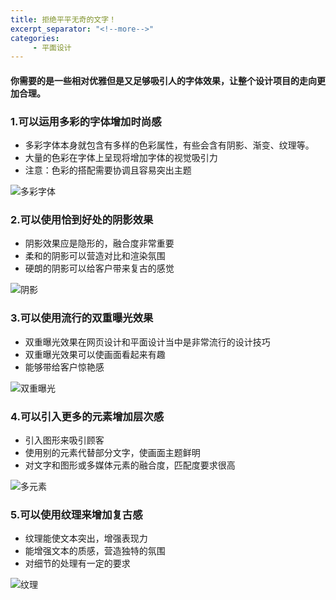 ```yaml
---
title: 拒绝平平无奇的文字！
excerpt_separator: "<!--more-->"
categories:
     - 平面设计
---
```


#### 你需要的是一些相对优雅但是又足够吸引人的字体效果，让整个设计项目的走向更加合理。
<!--more-->
### 1.可以运用多彩的字体增加时尚感

- 多彩字体本身就包含有多样的色彩属性，有些会含有阴影、渐变、纹理等。
- 大量的色彩在字体上呈现将增加字体的视觉吸引力
- 注意：色彩的搭配需要协调且容易突出主题

![多彩字体](/jekyll-theme-basically-basicassets/images/多彩字体.jpeg)

### 2.可以使用恰到好处的阴影效果

- 阴影效果应是隐形的，融合度非常重要
- 柔和的阴影可以营造对比和渲染氛围
- 硬朗的阴影可以给客户带来复古的感觉

![阴影](/jekyll-theme-basically-basicassets/assets/images/阴影.jpeg)

### 3.可以使用流行的双重曝光效果

- 双重曝光效果在网页设计和平面设计当中是非常流行的设计技巧
- 双重曝光效果可以使画面看起来有趣
- 能够带给客户惊艳感

![双重曝光](/jekyll-theme-basically-basicassets/assets/images/双重曝光.jpg)

### 4.可以引入更多的元素增加层次感

- 引入图形来吸引顾客
- 使用别的元素代替部分文字，使画面主题鲜明
- 对文字和图形或多媒体元素的融合度，匹配度要求很高

![多元素](/jekyll-theme-basically-basicassets/assets/images/多元素.jpeg)

### 5.可以使用纹理来增加复古感

- 纹理能使文本突出，增强表现力
- 能增强文本的质感，营造独特的氛围
- 对细节的处理有一定的要求

![纹理](/jekyll-theme-basically-basicassets/assets/images/纹理.jpeg)